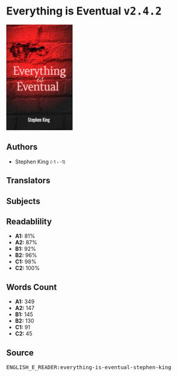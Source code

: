 # Everything is Eventual <kbd>v2.4.2</kbd>

![](./cover.medium.jpg "")

## Authors


 - Stephen King <small>(-1 - -1)</small>

## Translators



## Subjects



## Readablility


 - **A1:** 81%
 - **A2:** 87%
 - **B1:** 92%
 - **B2:** 96%
 - **C1:** 98%
 - **C2:** 100%

## Words Count


 - **A1:** 349
 - **A2:** 147
 - **B1:** 145
 - **B2:** 130
 - **C1:** 91
 - **C2:** 45

## Source


<kbd>ENGLISH_E_READER:everything-is-eventual-stephen-king</kbd>
